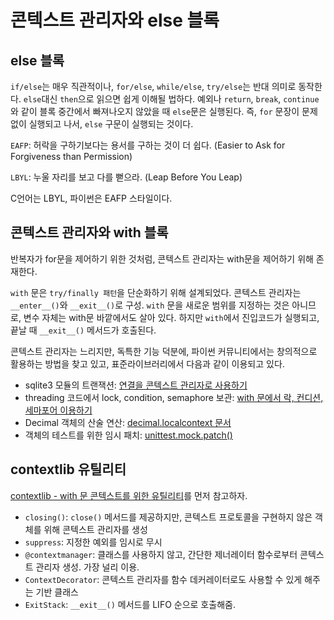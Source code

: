# 콘텍스트 관리자와 else 블록

## else 블록

`if/else`는 매우 직관적이나, `for/else`, `while/else`, `try/else`는 반대 의미로 동작한다. `else`대신 `then`으로 읽으면 쉽게 이해될 법하다. 예외나 `return`, `break`, `continue`와 같이 블록 중간에서 빠져나오지 않았을 때 `else`문은 실행된다. 즉, `for` 문장이 문제 없이 실행되고 나서, `else` 구문이 실행되는 것이다.

`EAFP`: 허락을 구하기보다는 용서를 구하는 것이 더 쉽다. (Easier to Ask for Forgiveness than Permission)

`LBYL`: 누울 자리를 보고 다를 뻗으라. (Leap Before You Leap)

C언어는 LBYL, 파이썬은 EAFP 스타일이다.

## 콘텍스트 관리자와 with 블록

반복자가 for문을 제어하기 위한 것처럼, 콘텍스트 관리자는 with문을 제어하기 위해 존재한다.

`with` 문은 `try/finally 패턴`을 단순화하기 위해 설계되었다. 콘텍스트 관리자는 `__enter__()`와 `__exit__()`로 구성.
`with` 문을 새로운 범위를 지정하는 것은 아니므로, 변수 자체는 with문 바깥에서도 살아 있다. 하지만 `with`에서 진입코드가 실행되고, 끝날 때 `__exit__()` 메서드가 호출된다.

콘텍스트 관리자는 느리지만, 독특한 기능 덕분에, 파이썬 커뮤니티에서는 창의적으로 활용하는 방법을 찾고 있고, 표준라이브러리에서 다음과 같이 이용되고 있다.

* sqlite3 모듈의 트랜잭션: [연결을 콘텍스트 관리자로 사용하기](http://bit.ly/1MM89PC)
* threading 코드에서 lock, condition, semaphore 보관: [with 문에서 락, 컨디션, 세마포어 이용하기](http://bit.ly/1MM8guy)
* Decimal 객체의 산술 연산: [decimal.localcontext 문서](http://bit.ly/1MM8eTw)
* 객체의 테스트를 위한 임시 패치: [unittest.mock.patch()](http://bit.ly/1MM8imk)

## contextlib 유틸리티

[contextlib - with 문 콘텍스트를 위한 유틸리티](http://bit.ly/1HGqZpJ)를 먼저 참고하자.

* `closing()`: `close()` 메서드를 제공하지만, 콘텍스트 프로토콜을 구현하지 않은 객체를 위해 콘텍스트 관리자를 생성
* `suppress`: 지정한 예외를 임시로 무시
* `@contextmanager`: 클래스를 사용하지 않고, 간단한 제너레이터 함수로부터 콘텍스트 관리자 생성. 가장 널리 이용.
* `ContextDecorator`: 콘텍스트 관리자를 함수 데커레이터로도 사용할 수 있게 해주는 기반 클래스
* `ExitStack`: `__exit__()` 메서드를 LIFO 순으로 호출해줌.

